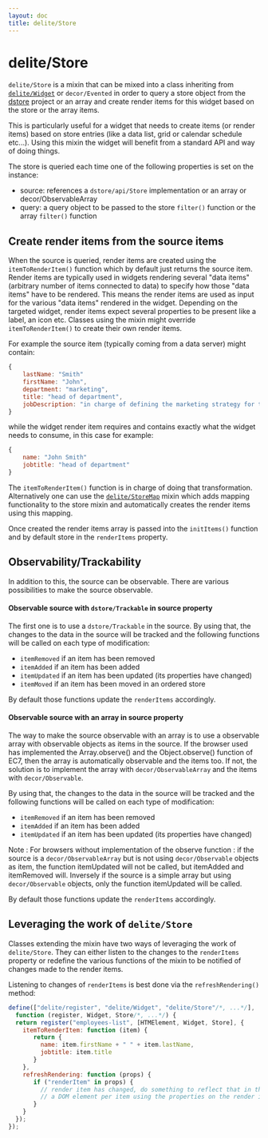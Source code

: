 ```yaml
---
layout: doc
title: delite/Store
---
```


# delite/Store

`delite/Store` is a mixin that can be mixed into a class inheriting from [`delite/Widget`](Widget.html) or `decor/Evented`
in order to query a store object from the [dstore](http://dstorejs.io/) project or an array and create render items for this
widget based on the store or the array items.

This is particularly useful for a widget that needs to create items (or render items) based on store entries
(like a data list, grid or calendar schedule etc...). Using this mixin the widget will benefit from a standard API and
way of doing things.

The store is queried each time one of the following properties is set on the instance:

* source: references a `dstore/api/Store` implementation or an array or decor/ObservableArray
* query: a query object to be passed to the store `filter()` function or the array `filter()` function

## Create render items from the source items

When the source is queried, render items are created using the `itemToRenderItem()` function which by default just returns the
source item. Render items are typically used in widgets rendering several "data items" (arbitrary number of items
connected to data) to specify how those "data items" have to be rendered. This means the render items are used as input
for the various "data items" rendered in the widget. Depending on the targeted widget, render items expect several
properties to be present like a label, an icon etc. Classes using the mixin might override `itemToRenderItem()` to create
their own render items.

For example the source item (typically coming from a data server) might contain:

```js
{
    lastName: "Smith"
    firstName: "John",
    department: "marketing",
    title: "head of department",
    jobDescription: "in charge of defining the marketing strategy for the company"
}
```

while the widget render item requires and contains exactly what the widget needs to consume, in this case for example:

```js
{
    name: "John Smith"
    jobtitle: "head of department"
}
```

The `itemToRenderItem()` function is in charge of doing that transformation. Alternatively one can use the 
[`delite/StoreMap`](StoreMap.html) mixin which adds mapping functionality to the store mixin and automatically creates the 
render items using this mapping.

Once created the render items array is passed into the `initItems()` function and by default store in the
`renderItems` property.

## Observability/Trackability

In addition to this, the source can be observable.
There are various possibilities to make the source observable.

#### Observable source with `dstore/Trackable` in source property

The first one is to use a `dstore/Trackable` in the source.
By using that, the changes to the data in the source will be tracked and the following functions will be called on each
type of modification:

* `itemRemoved` if an item has been removed
* `itemAdded` if an item has been added
* `itemUpdated` if an item has been updated (its properties have changed)
* `itemMoved` if an item has been moved in an ordered store

By default those functions update the `renderItems` accordingly.

#### Observable source with an array in source property

The way to make the source observable with an array is to use a observable array with observable objects as items
in the source.
If the browser used has implemented the Array.observe() and the Object.observe() function of EC7, then the array is
automatically observable and the items too.
If not, the solution is to implement the array with `decor/ObservableArray` and the items with `decor/Observable`.

By using that, the changes to the data in the source will be tracked and the following functions will be called on each
type of modification:

* `itemRemoved` if an item has been removed
* `itemAdded` if an item has been added
* `itemUpdated` if an item has been updated (its properties have changed)

Note : For browsers without implementation of the observe function : if the source is a `decor/ObservableArray` but is not
using `decor/Observable` objects as item, the function itemUpdated will not be called, but itemAdded and itemRemoved will.
Inversely if the source is a simple array but using `decor/Observable` objects, only the function itemUpdated will be
called.

By default those functions update the `renderItems` accordingly.

## Leveraging the work of `delite/Store`

Classes extending the mixin have two ways of leveraging the work of `delite/Store`. They can either listen to the changes
to the `renderItems` property or redefine the various functions of the mixin to be notified of changes made to the render
items.

Listening to changes of `renderItems` is best done via the `refreshRendering()` method:

```js
define(["delite/register", "delite/Widget", "delite/Store"/*, ...*/], 
  function (register, Widget, Store/*, ...*/) {
  return register("employees-list", [HTMElement, Widget, Store], {
   	itemToRenderItem: function (item) {
   	   return {
   	     name: item.firstName + " " + item.lastName,
   	     jobtitle: item.title
   	   }
	},
    refreshRendering: function (props) {
       if ("renderItem" in props) {
         // render item has changed, do something to reflect that in the rendering by adding for example
         // a DOM element per item using the properties on the render item 
       }
    }
  });
});
```
